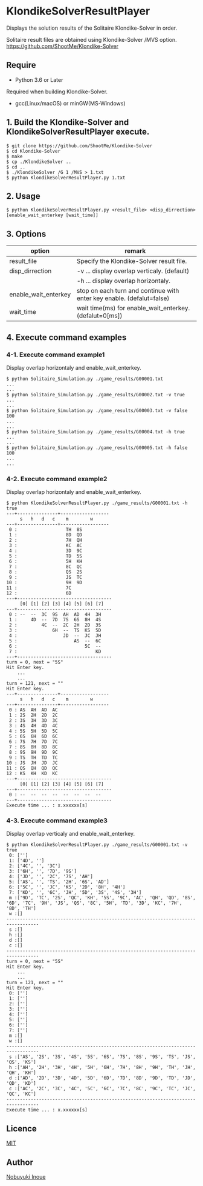 # KlondikeSolverResultPlayer

Displays the solution results of the Solitaire Klondike-Solver in order.

Solitaire result files are obtained using Klondike-Solver /MVS option.<br>
https://github.com/ShootMe/Klondike-Solver


## Require

- Python 3.6 or Later

Required when building Klondike-Solver.

- gcc(Linux/macOS) or minGW(MS-Windows)


## 1. Build the Klondike-Solver and KlondikeSolverResultPlayer execute.

```
$ git clone https://github.com/ShootMe/Klondike-Solver
$ cd Klondike-Solver
$ make
$ cp ./KlondikeSolver ..
$ cd ..
$ ./KlondikeSolver /G 1 /MVS > 1.txt
$ python KlondikeSolverResultPlayer.py 1.txt
```

## 2. Usage

```
$ python KlondikeSolverResultPlayer.py <result_file> <disp_dirrection> [enable_wait_enterkey [wait_time]]
```

## 3. Options

|option|remark|
|---|---|
|result_file|Specify the Klondike-Solver result file.|
|disp_dirrection|-v ... display overlap verticaly. (default)|
||-h ... display overlap horizontaly.|
|enable_wait_enterkey|stop on each turn and continue with enter key enable. (defalut=false)|
|wait_time|wait time(ms) for enable_wait_enterkey. (defalut=0[ms])|

## 4. Execute command examples

### 4-1. Execute command example1

Display overlap horizontaly and enable_wait_enterkey.

```
$ python Solitaire_Simulation.py ./game_results/G00001.txt
...
...
$ python Solitaire_Simulation.py ./game_results/G00002.txt -v true
...
...
$ python Solitaire_Simulation.py ./game_results/G00003.txt -v false 100
...
...
$ python Solitaire_Simulation.py ./game_results/G00004.txt -h true
...
...
$ python Solitaire_Simulation.py ./game_results/G00005.txt -h false 100
...
...
```

### 4-2. Execute command example2

Display overlap horizontaly and enable_wait_enterkey.

```
$ python KlondikeSolverResultPlayer.py ./game_results/G00001.txt -h true
---+---------------+------------------
     s   h   d   c    m        w
---+---------------+------------------
 0 :                  TH  8S
 1 :                  8D  QD
 2 :                  7H  QH
 3 :                  KC  AC
 4 :                  3D  9C
 5 :                  TD  5S
 6 :                  5H  KH
 7 :                  8C  QC
 8 :                  QS  2S
 9 :                  JS  TC
10 :                  9H  9D
11 :                  7C
12 :                  6D
---+-----------------------------------
     [0] [1] [2] [3] [4] [5] [6] [7]
---+-----------------------------------
 0 : --  --  3C  9S  AH  AD  4H  3H
 1 :     4D  --  7D  7S  6S  8H  4S
 2 :         4C  --  2C  2H  2D  3S
 3 :             6H  --  TS  KS  5D
 4 :                 JD  --  JC  JH
 5 :                     AS  --  6C
 6 :                         5C  --
 7 :                             KD
---+-----------------------------------
turn = 0, next = "5S"
Hit Enter key.
    ...
    ...
turn = 121, next = ""
Hit Enter key.
---+---------------+------------------
     s   h   d   c    m        w
---+---------------+------------------
 0 : AS  AH  AD  AC
 1 : 2S  2H  2D  2C
 2 : 3S  3H  3D  3C
 3 : 4S  4H  4D  4C
 4 : 5S  5H  5D  5C
 5 : 6S  6H  6D  6C
 6 : 7S  7H  7D  7C
 7 : 8S  8H  8D  8C
 8 : 9S  9H  9D  9C
 9 : TS  TH  TD  TC
10 : JS  JH  JD  JC
11 : QS  QH  QD  QC
12 : KS  KH  KD  KC
---+-----------------------------------
     [0] [1] [2] [3] [4] [5] [6] [7]
---+-----------------------------------
 0 : --  --  --  --  --  --  --  --
---+-----------------------------------
Execute time ... : x.xxxxxx[s]
```

### 4-3. Execute command example3

Display overlap verticaly and enable_wait_enterkey.

```
$ python KlondikeSolverResultPlayer.py ./game_results/G00001.txt -v true
 0: ['']
 1: ['4D', '']
 2: ['4C', '', '3C']
 3: ['6H', '', '7D', '9S']
 4: ['JD', '', '2C', '7S', 'AH']
 5: ['AS', '', 'TS', '2H', '6S', 'AD']
 6: ['5C', '', 'JC', 'KS', '2D', '8H', '4H']
 7: ['KD', '', '6C', 'JH', '5D', '3S', '4S', '3H']
 m :['9D', 'TC', '2S', 'QC', 'KH', '5S', '9C', 'AC', 'QH', 'QD', '8S', '6D', '7C', '9H', 'JS', 'QS', '8C', '5H', 'TD', '3D', 'KC', '7H', '8D', 'TH']
 w :[]
----------------------------------------------------------------------------------
 s :[]
 h :[]
 d :[]
 c :[]
----------------------------------------------------------------------------------
turn = 0, next = "5S"
Hit Enter key.
    ...
    ...
turn = 121, next = ""
Hit Enter key.
 0: ['']
 1: ['']
 2: ['']
 3: ['']
 4: ['']
 5: ['']
 6: ['']
 7: ['']
 m :[]
 w :[]
----------------------------------------------------------------------------------
 s :['AS', '2S', '3S', '4S', '5S', '6S', '7S', '8S', '9S', 'TS', 'JS', 'QS', 'KS']
 h :['AH', '2H', '3H', '4H', '5H', '6H', '7H', '8H', '9H', 'TH', 'JH', 'QH', 'KH']
 d :['AD', '2D', '3D', '4D', '5D', '6D', '7D', '8D', '9D', 'TD', 'JD', 'QD', 'KD']
 c :['AC', '2C', '3C', '4C', '5C', '6C', '7C', '8C', '9C', 'TC', 'JC', 'QC', 'KC']
----------------------------------------------------------------------------------
Execute time ... : x.xxxxxx[s]
```

## Licence

[MIT](https://github.com/NobuyukiInoue/KlondikeSolverResultPlayer/blob/main/LICENCE)


## Author

[Nobuyuki Inoue](https://github.com/NobuyukiInoue/)
